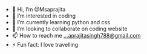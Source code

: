 - 👋 Hi, I’m @Msaprajita
- 👀 I’m interested in coding
- 🌱 I’m currently learning python and css
- 💞️ I’m looking to collaborate on coding website 
- 📫 How to reach me ...aprajitasingh788@gmail.com
- ⚡ Fun fact: I love travelling 

<!---

